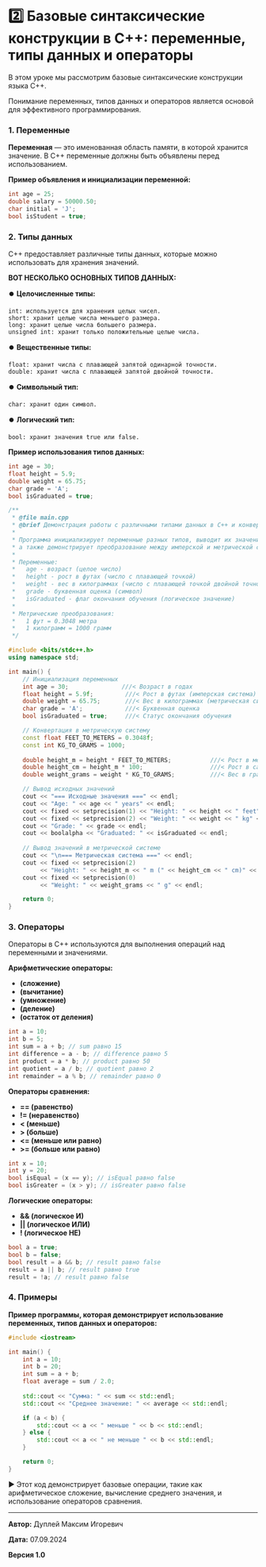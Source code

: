 # 2️⃣ Базовые синтаксические конструкции в C++: переменные, типы данных и операторы

В этом уроке мы рассмотрим базовые синтаксические конструкции языка C++.

Понимание переменных, типов данных и операторов является основой для эффективного программирования.

### 1. Переменные

**Переменная** — это именованная область памяти, в которой хранится значение. В C++ переменные должны быть объявлены перед использованием.

**Пример объявления и инициализации переменной:**
```cpp
int age = 25;
double salary = 50000.50;
char initial = 'J';
bool isStudent = true;
```

### 2. Типы данных

C++ предоставляет различные типы данных, которые можно использовать для хранения значений.

**ВОТ НЕСКОЛЬКО ОСНОВНЫХ ТИПОВ ДАННЫХ:**

⏺️ **Целочисленные типы:**
    
    int: используется для хранения целых чисел.
    short: хранит целые числа меньшего размера.
    long: хранит целые числа большего размера.
    unsigned int: хранит только положительные целые числа.

⏺️ **Вещественные типы:**
    
    float: хранит числа с плавающей запятой одинарной точности.
    double: хранит числа с плавающей запятой двойной точности.

⏺️ **Символьный тип:**
    
    char: хранит один символ.

⏺️ **Логический тип:**
    
    bool: хранит значения true или false.

**Пример использования типов данных:**
```cpp
int age = 30;
float height = 5.9;
double weight = 65.75;
char grade = 'A';
bool isGraduated = true;
```

```cpp
/**
 * @file main.cpp
 * @brief Демонстрация работы с различными типами данных в C++ и конвертация единиц измерения
 * 
 * Программа инициализирует переменные разных типов, выводит их значения,
 * а также демонстрирует преобразование между имперской и метрической системами измерений.
 * 
 * Переменные:
 *   age - возраст (целое число)
 *   height - рост в футах (число с плавающей точкой)
 *   weight - вес в килограммах (число с плавающей точкой двойной точности)
 *   grade - буквенная оценка (символ)
 *   isGraduated - флаг окончания обучения (логическое значение)
 * 
 * Метрические преобразования:
 *   1 фут = 0.3048 метра
 *   1 килограмм = 1000 грамм
 */

#include <bits/stdc++.h>
using namespace std;

int main() {
    // Инициализация переменных
    int age = 30;               ///< Возраст в годах
    float height = 5.9f;         ///< Рост в футах (имперская система)
    double weight = 65.75;       ///< Вес в килограммах (метрическая система)
    char grade = 'A';            ///< Буквенная оценка
    bool isGraduated = true;     ///< Статус окончания обучения

    // Конвертация в метрическую систему
    const float FEET_TO_METERS = 0.3048f;
    const int KG_TO_GRAMS = 1000;
    
    double height_m = height * FEET_TO_METERS;           ///< Рост в метрах
    double height_cm = height_m * 100;                   ///< Рост в сантиметрах
    double weight_grams = weight * KG_TO_GRAMS;          ///< Вес в граммах

    // Вывод исходных значений
    cout << "=== Исходные значения ===" << endl;
    cout << "Age: " << age << " years" << endl;
    cout << fixed << setprecision(1) << "Height: " << height << " feet" << endl;
    cout << fixed << setprecision(2) << "Weight: " << weight << " kg" << endl;
    cout << "Grade: " << grade << endl;
    cout << boolalpha << "Graduated: " << isGraduated << endl;
    
    // Вывод значений в метрической системе
    cout << "\n=== Метрическая система ===" << endl;
    cout << fixed << setprecision(2) 
         << "Height: " << height_m << " m (" << height_cm << " cm)" << endl;
    cout << fixed << setprecision(0) 
         << "Weight: " << weight_grams << " g" << endl;

    return 0;
}
```

### 3. Операторы

Операторы в C++ используются для выполнения операций над переменными и значениями.

**Арифметические операторы:**

- **(сложение)**
- **(вычитание)**
- **(умножение)**
- **(деление)**
- **(остаток от деления)**

```cpp
int a = 10;
int b = 5;
int sum = a + b; // sum равно 15
int difference = a - b; // difference равно 5
int product = a * b; // product равно 50
int quotient = a / b; // quotient равно 2
int remainder = a % b; // remainder равно 0
```

**Операторы сравнения:**

- **== (равенство)**
- **!= (неравенство)**
- **< (меньше)**
- **> (больше)**
- **<= (меньше или равно)**
- **>= (больше или равно)**

```cpp
int x = 10;
int y = 20;
bool isEqual = (x == y); // isEqual равно false
bool isGreater = (x > y); // isGreater равно false
```

**Логические операторы:**

- **&& (логическое И)**
- **|| (логическое ИЛИ)**
- **! (логическое НЕ)**

```cpp
bool a = true;
bool b = false;
bool result = a && b; // result равно false
result = a || b; // result равно true
result = !a; // result равно false
```

### 4. Примеры

**Пример программы, которая демонстрирует использование переменных, типов данных и операторов:**

```cpp
#include <iostream>

int main() {
    int a = 10;
    int b = 20;
    int sum = a + b;
    float average = sum / 2.0;
    
    std::cout << "Сумма: " << sum << std::endl;
    std::cout << "Среднее значение: " << average << std::endl;

    if (a < b) {
        std::cout << a << " меньше " << b << std::endl;
    } else {
        std::cout << a << " не меньше " << b << std::endl;
    }

    return 0;
}
```

▶️ Этот код демонстрирует базовые операции, такие как арифметическое сложение, вычисление среднего значения, и использование операторов сравнения.

---

**Автор:** Дуплей Максим Игоревич

**Дата:** 07.09.2024

**Версия 1.0**
